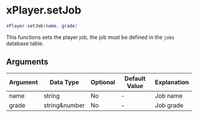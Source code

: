 # xPlayer.setJob

```lua
xPlayer.setJob(name, grade)
```

This functions sets the player job, the job must be defined in the `jobs` database table.

## Arguments

| Argument | Data Type     | Optional | Default Value | Explanation |
|----------|---------------|----------|---------------|-------------|
| name     | string        | No       | -             | Job name    |
| grade    | string&number | No       | -             | Job grade   |
